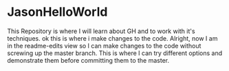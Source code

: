 # JasonHelloWorld
This Repository is where I will learn about GH and to work with it's techniques.
ok this is where i make changes to the code.
Alright, now I am in the readme-edits view so I can make changes to the code without screwing up the master branch. This is where I can try different options and demonstrate them before committing them to the master.
